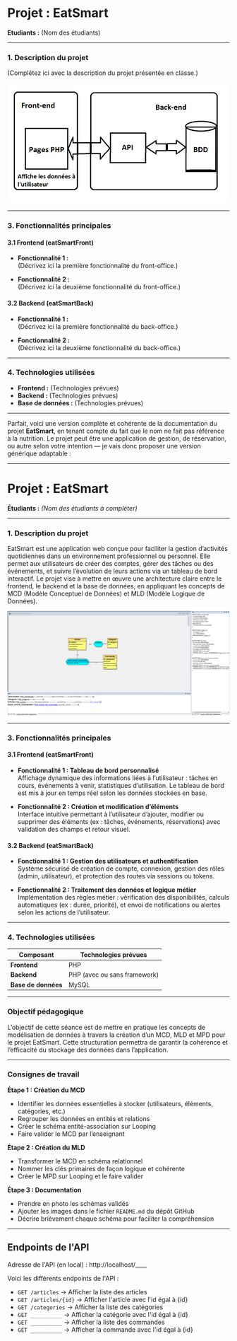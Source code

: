# **Projet : EatSmart**

**Etudiants :** (Nom des étudiants)

---

### **1. Description du projet**

(Complétez ici avec la description du projet présentée en classe.)

<img src="./assets/img/Schema Architecture Eatsmart a completer.PNG">

---

### **3. Fonctionnalités principales**

#### **3.1 Frontend (eatSmartFront)**

- **Fonctionnalité 1 :**  
  (Décrivez ici la première fonctionnalité du front-office.)
  
- **Fonctionnalité 2 :**  
  (Décrivez ici la deuxième fonctionnalité du front-office.)
  
#### **3.2 Backend (eatSmartBack)**

- **Fonctionnalité 1 :**  
  (Décrivez ici la première fonctionnalité du back-office.)
  
- **Fonctionnalité 2 :**  
  (Décrivez ici la deuxième fonctionnalité du back-office.)

---

### **4. Technologies utilisées**

- **Frontend :** (Technologies prévues)
- **Backend :** (Technologies prévues)
- **Base de données :** (Technologies prévues)

---
Parfait, voici une version complète et cohérente de la documentation du projet **EatSmart**, en tenant compte du fait que le nom ne fait pas référence à la nutrition. Le projet peut être une application de gestion, de réservation, ou autre selon votre intention — je vais donc proposer une version générique adaptable :

---

# **Projet : EatSmart**

**Étudiants :** *(Nom des étudiants à compléter)*

---

### **1. Description du projet**

EatSmart est une application web conçue pour faciliter la gestion d’activités quotidiennes dans un environnement professionnel ou personnel. Elle permet aux utilisateurs de créer des comptes, gérer des tâches ou des événements, et suivre l’évolution de leurs actions via un tableau de bord interactif. Le projet vise à mettre en œuvre une architecture claire entre le frontend, le backend et la base de données, en appliquant les concepts de MCD (Modèle Conceptuel de Données) et MLD (Modèle Logique de Données).

<img src="Creation-MCD-MLD-EatSmart.PNG">

---

### **3. Fonctionnalités principales**

#### **3.1 Frontend (eatSmartFront)**

- **Fonctionnalité 1 : Tableau de bord personnalisé**  
  Affichage dynamique des informations liées à l’utilisateur : tâches en cours, événements à venir, statistiques d’utilisation. Le tableau de bord est mis à jour en temps réel selon les données stockées en base.

- **Fonctionnalité 2 : Création et modification d’éléments**  
  Interface intuitive permettant à l’utilisateur d’ajouter, modifier ou supprimer des éléments (ex : tâches, événements, réservations) avec validation des champs et retour visuel.

#### **3.2 Backend (eatSmartBack)**

- **Fonctionnalité 1 : Gestion des utilisateurs et authentification**  
  Système sécurisé de création de compte, connexion, gestion des rôles (admin, utilisateur), et protection des routes via sessions ou tokens.

- **Fonctionnalité 2 : Traitement des données et logique métier**  
  Implémentation des règles métier : vérification des disponibilités, calculs automatiques (ex : durée, priorité), et envoi de notifications ou alertes selon les actions de l’utilisateur.

---

### **4. Technologies utilisées**

| **Composant**       | **Technologies prévues**        |
|---------------------|----------------------------------|
| **Frontend**        | PHP      |
| **Backend**         | PHP (avec ou sans framework)     |
| **Base de données** | MySQL                           |

---

### **Objectif pédagogique**

L’objectif de cette séance est de mettre en pratique les concepts de modélisation de données à travers la création d’un MCD, MLD et MPD pour le projet EatSmart. Cette structuration permettra de garantir la cohérence et l’efficacité du stockage des données dans l’application.

---

### **Consignes de travail**

**Étape 1 : Création du MCD**  
- Identifier les données essentielles à stocker (utilisateurs, éléments, catégories, etc.)  
- Regrouper les données en entités et relations  
- Créer le schéma entité-association sur Looping  
- Faire valider le MCD par l’enseignant

**Étape 2 : Création du MLD**  
- Transformer le MCD en schéma relationnel  
- Nommer les clés primaires de façon logique et cohérente  
- Créer le MPD sur Looping et le faire valider

**Étape 3 : Documentation**  
- Prendre en photo les schémas validés  
- Ajouter les images dans le fichier `README.md` du dépôt GitHub  
- Décrire brièvement chaque schéma pour faciliter la compréhension

---

## Endpoints de l'API

Adresse de l'API (en local) : http://localhost/____

Voici les différents endpoints de l'API : 
- `GET /articles` → Afficher la liste des articles
- `GET /articles/{id}` → Afficher l'article avec l'id égal à {id}
- `GET /categories` → Afficher la liste des catégories
- `GET __________` → Afficher la catégorie avec l'id égal à {id}
- `GET __________` → Afficher la liste des commandes
- `GET __________` → Afficher la commande avec l'id égal à {id}
